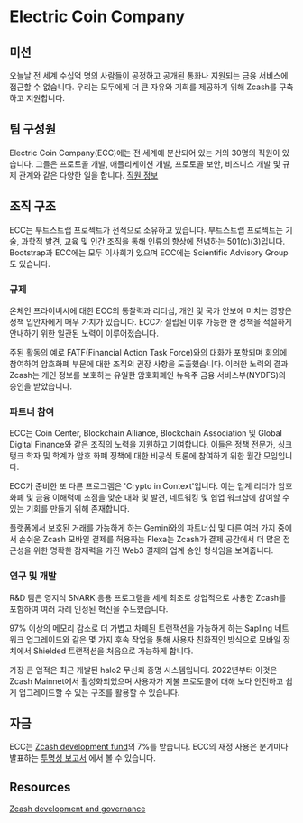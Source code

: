 # Electric Coin Company

## 미션

오늘날 전 세계 수십억 명의 사람들이 공정하고 공개된 통화나 지원되는 금융 서비스에 접근할 수 없습니다. 우리는 모두에게 더 큰 자유와 기회를 제공하기 위해 Zcash를 구축하고 지원합니다.

## 팀 구성원

Electric Coin Company(ECC)에는 전 세계에 분산되어 있는 거의 30명의 직원이 있습니다. 그들은 프로토콜 개발, 애플리케이션 개발, 프로토콜 보안, 비즈니스 개발 및 규제 관계와 같은 다양한 일을 합니다. [직원 정보](https://electriccoin.co/team/)

## 조직 구조

ECC는 부트스트랩 프로젝트가 전적으로 소유하고 있습니다. 부트스트랩 프로젝트는 기술, 과학적 발견, 교육 및 인간 조직을 통해 인류의 향상에 전념하는 501(c)(3)입니다. Bootstrap과 ECC에는 모두 이사회가 있으며 ECC에는 Scientific Advisory Group도 있습니다.

### 규제

온체인 프라이버시에 대한 ECC의 통찰력과 리더십, 개인 및 국가 안보에 미치는 영향은 정책 입안자에게 매우 가치가 있습니다. ECC가 설립된 이후 가능한 한 정책을 적절하게 안내하기 위한 일관된 노력이 이루어졌습니다.

주된 활동의 예로 FATF(Financial Action Task Force)와의 대화가 포함되며 회의에 참여하여 암호화폐 부문에 대한 조직의 권장 사항을 도출했습니다. 이러한 노력의 결과 Zcash는 개인 정보를 보호하는 유일한 암호화폐인 뉴욕주 금융 서비스부(NYDFS)의 승인을 받았습니다. 

### 파트너 참여

ECC는 Coin Center, Blockchain Alliance, Blockchain Association 및 Global Digital Finance와 같은 조직의 노력을 지원하고 기여합니다. 이들은 정책 전문가, 싱크 탱크 학자 및 학계가 암호 화폐 정책에 대한 비공식 토론에 참여하기 위한 월간 모임입니다.

ECC가 준비한 또 다른 프로그램은 'Crypto in Context'입니다. 이는 업계 리더가 암호 화폐 및 금융 이해력에 초점을 맞춘 대화 및 발견, 네트워킹 및 협업 워크샵에 참여할 수 있는 기회를 만들기 위해 존재합니다.

플랫폼에서 보호된 거래를 가능하게 하는 Gemini와의 파트너십 및 다른 여러 가지 중에서 손쉬운 Zcash 모바일 결제를 허용하는 Flexa는 Zcash가 결제 공간에서 더 많은 접근성을 위한 명확한 잠재력을 가진 Web3 결제의 업계 승인 형식임을 보여줍니다.

### 연구 및 개발

R&D 팀은 영지식 SNARK 응용 프로그램을 세계 최초로 상업적으로 사용한 Zcash를 포함하여 여러 차례 인정된 혁신을 주도했습니다.

97% 이상의 메모리 감소로 더 가볍고 차폐된 트랜잭션을 가능하게 하는 Sapling 네트워크 업그레이드와 같은 몇 가지 후속 작업을 통해 사용자 친화적인 방식으로 모바일 장치에서 Shielded 트랜잭션을 처음으로 가능하게 합니다.

가장 큰 업적은 최근 개발된 halo2 무신뢰 증명 시스템입니다. 2022년부터 이것은 Zcash Mainnet에서 활성화되었으며 사용자가 지불 프로토콜에 대해 보다 안전하고 쉽게 업그레이드할 수 있는 구조를 활용할 수 있습니다.

## 자금

ECC는 [Zcash development fund](https://zips.z.cash/zip-1014)의 7%를 받습니다. ECC의 재정 사용은 분기마다 발표하는 [투명성 보고서](https://electriccoin.co/blog/ecc-transparency-report-for-q3-2021/) 에서 볼 수 있습니다.

## Resources

[Zcash development and governance](https://z.cash/zcash-development-and-governance/)
